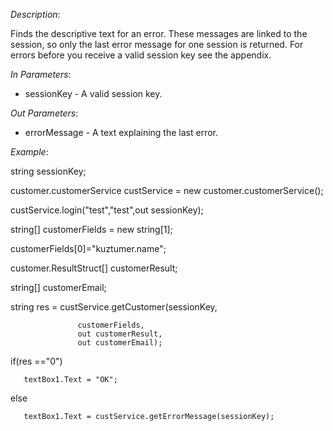 <properties date="2016-06-24"
SortOrder="125"
/>

*Description*:

Finds the descriptive text for an error. These messages are linked to the session, so only the last error message for one session is returned. For errors before you receive a valid session key see the appendix.

 

*In Parameters*:

* sessionKey            - A valid session key.

 

*Out Parameters*:

* errorMessage         - A text explaining the last error.

 

*Example*:

string sessionKey;

customer.customerService custService = new customer.customerService();

custService.login("test","test",out sessionKey);

string\[\] customerFields = new string\[1\];

customerFields\[0\]="kuztumer.name";

customer.ResultStruct\[\] customerResult;

string\[\] customerEmail;

string res = custService.getCustomer(sessionKey,

                   customerFields,
                   out customerResult,
                   out customerEmail);

if(res =="0")

       textBox1.Text = "OK";

else

       textBox1.Text = custService.getErrorMessage(sessionKey);
